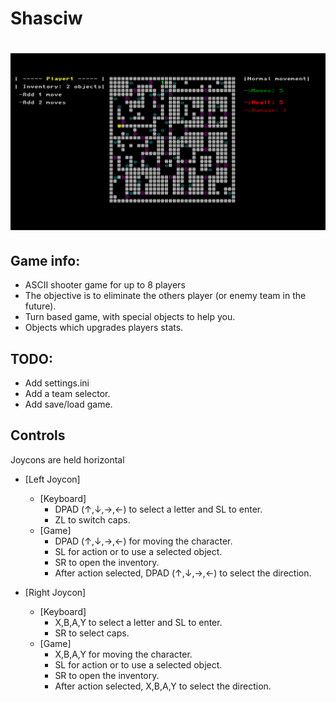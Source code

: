 Shasciw
===============
![Game](https://github.com/R1ckyman/Shasciw/blob/master/res/Shasciw_WIP.png)
===============
## Game info:

* ASCII shooter game for up to 8 players
* The objective is to eliminate the others player (or enemy team in the future).
* Turn based game, with special objects to help you.
* Objects which upgrades players stats.

## TODO:

* Add settings.ini
* Add a team selector.
* Add save/load game.

## Controls

Joycons are held horizontal

* [Left Joycon]
  * [Keyboard]
    * DPAD (↑,↓,→,←) to select a letter and SL to enter.
    * ZL to switch caps.
  * [Game]
    * DPAD (↑,↓,→,←) for moving the character.
    * SL for action or to use a selected object.
    * SR to open the inventory.
    * After action selected, DPAD (↑,↓,→,←) to select the direction.

* [Right Joycon]
  * [Keyboard]
    * X,B,A,Y to select a letter and SL to enter.
    * SR to select caps.
  * [Game]
    * X,B,A,Y for moving the character.
    * SL for action or to use a selected object.
    * SR to open the inventory.
    * After action selected, X,B,A,Y to select the direction.